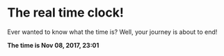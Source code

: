 # The real time clock!

Ever wanted to know what the time is? Well, your journey is about to end!

**The time is Nov 08, 2017, 23:01**